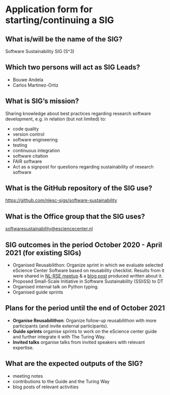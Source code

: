 # Application form for starting/continuing a SIG

## What is/will be the name of the SIG?
Software Sustainability SIG (S^3)

## Which two persons will act as SIG Leads?
- Bouwe Andela
- Carlos Martinez-Ortiz

## What is SIG’s mission?
Sharing knowledge about best practices regarding research software development,
e.g. in relation (but not limited) to:
   - code quality
   - version control
   - software engineering
   - testing
   - continuous integration
   - software citation
   - FAIR software
- Act as a signpost for questions regarding sustainability of research software

## What is the GitHub repository of the SIG use?
https://github.com/nlesc-sigs/software-sustainability

## What is the Office group that the SIG uses?
softwaresustainability@esciencecenter.nl

## SIG outcomes in the period October 2020 - April 2021 (for existing SIGs)
- Organised Reusabilithon: Organize sprint in which we evaluate selected eScience Center Software based on reusability checklist. Results from it were shared in [NL-RSE meetup](https://nl-rse.org/events/2021-02-11-meetup.html#software-re-usability--what-is-needed) & a [blog post](https://nl-rse.org/2021/04/02/software-reusability.html) produced written about it.
- Proposed Small-Scale Initiative in Software Sustainability (SSIiSS) to DT
- Organised internal talk on Python typing.
- Organised guide sprints

## Plans for the period until the end of October 2021
- **Organise Reusabilithon**: Organize follow-up reusabilithon with more participants (and invite external participants).
- **Guide sprints** organise sprints to work on the eScience center guide and further integrate it with The Turing Way.
- **Invited talks** organise talks from invited speakers with relevant expertise.

## What are the expected outputs of the SIG?
- meeting notes
- contributions to the Guide and the Turing Way
- blog posts of relevant activities
